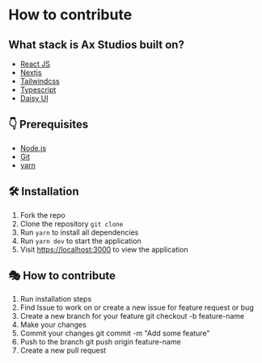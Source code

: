# How to contribute

## What stack is Ax Studios built on?

- [React JS](hhttps://reactjs.org/)
- [Nextjs](https://nextjs.org/)
- [Tailwindcss](https://tailwindcss.com/)
- [Typescript](https://www.typescriptlang.org/)
- [Daisy UI](https://daisyui.com/)

## 👇 Prerequisites

- [Node.js](https://nodejs.org/en/)
- [Git](https://git-scm.com/)
- [yarn](https://yarnpkg.com/)

## 🛠️ Installation

1. Fork the repo
2. Clone the repository `git clone`
3. Run `yarn` to install all dependencies
4. Run `yarn dev` to start the application
5. Visit <https://localhost:3000> to view the application

## 🎭 How to contribute

1. Run installation steps
2. Find Issue to work on or create a new issue for feature request or bug
3. Create a new branch for your feature git checkout -b feature-name
4. Make your changes
5. Commit your changes git commit -m "Add some feature"
6. Push to the branch git push origin feature-name
7. Create a new pull request
